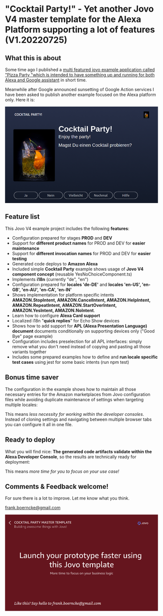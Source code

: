 # "Cocktail Party!" - Yet another Jovo V4 master template for the Alexa Platform supporting a lot of features (V1.20220725)

## What this is about

Some time ago I published a [multi featured jovo example application called "Pizza Party "which is intended to have something up and running for both Alexa and Google assistant](https://github.com/fboerncke/jovo-v4-multi-featured-master-template-cocktail-party) in short time.

Meanwhile after Google announced sunsetting of Google Action services I have been asked to publish another example focused on the Alexa platform only. Here it is:

[![Cocktail Party Jovo Example Project Template](https://github.com/fboerncke/jovo-v4-multi-featured-master-template-cocktail-party/blob/main/resources/images/cocktail-party-01.png "Cocktail Party Jovo Example Project Template")](https:www.boerncke.de)

## Feature list

This Jovo V4 example project includes the following **features**:

- Configuration prepared for stages **PROD** and **DEV**
- Support for **different product names** for PROD and DEV for **easier maintenance**
- Support for **different invocation names** for PROD and DEV for **easier testing**
- Generated code deploys to **Amazon Alexa**
- Included simple **Cocktail Party** example shows usage of **Jovo V4 component concept** (reusable YesNoChoiceComponent.ts)
- Implements **i18n** (currently "de", "en")
- Configuration prepared for **locales 'de-DE'** and **locales 'en-US', 'en-GB', 'en-AU', 'en-CA', 'en-IN'**
- Shows implementation for platform specific intents **AMAZON.StopIntent, AMAZON.CancelIntent, AMAZON.HelpIntent, AMAZON.RepeatIntent, AMAZON.StartOverIntent, AMAZON.YesIntent, AMAZON.NoIntent**.
- Learn how to configure **Alexa Card support**
- Localized i18n "**quick replies**" for Echo Show devices
- Shows how to add support for **APL (Alexa Presentation Language) document** documents conditionally on supporting devices only ("Good Bye" page example)
- Configuration includes preselection for all APL interfaces: simply remove what you don't need instead of copying and pasting all those variants together
- Includes some prepared examples how to define and **run locale specific test cases** using jest for some basic intents (run npm test)

## Bonus time saver

The configuration in the example shows how to maintain all those necessary entries for the Amazon marketplaces from Jovo configuration files while avoiding duplicate maintenance of settings when targeting multiple locales:

This means *less necessity for working within the developer consoles*. Instead of cloning settings and navigating between multiple browser tabs you can configure it all in one file.

## Ready to deploy
What you will find nice: **The generated code artifacts validate within the Alexa Developer Console**, so the results are technically ready for deployment: 

This means *more time for you to focus on your use case!*

## Comments & Feedback welcome!

For sure there is a lot to improve.
Let me know what you think.

frank.boerncke@gmail.com

[![Cocktail Party Jovo Example Project Template - Good Bye Page](https://github.com/fboerncke/jovo-v4-multi-featured-master-template-cocktail-party/blob/main/resources/images/cocktail-party-02.png "Cocktail Party Jovo Example Project Template - Good Bye Page")](https://www.boerncke.de)

